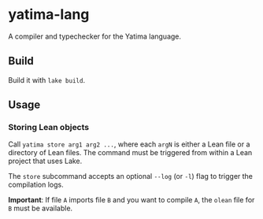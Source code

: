# yatima-lang

A compiler and typechecker for the Yatima language.

## Build

Build it with `lake build`.

## Usage

### Storing Lean objects

Call `yatima store arg1 arg2 ...`, where each `argN` is either a Lean file or a directory of Lean files.
The command must be triggered from within a Lean project that uses Lake.

The `store` subcommand accepts an optional `--log` (or `-l`) flag to trigger the compilation logs.

**Important**: If file `A` imports file `B` and you want to compile `A`, the `olean` file for `B` must be available.
